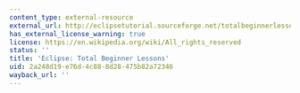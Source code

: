 ```yaml
---
content_type: external-resource
external_url: http://eclipsetutorial.sourceforge.net/totalbeginnerlessons.html
has_external_license_warning: true
license: https://en.wikipedia.org/wiki/All_rights_reserved
status: ''
title: 'Eclipse: Total Beginner Lessons'
uid: 2a248d19-e76d-4c88-8d28-475b82a72346
wayback_url: ''
---
```

